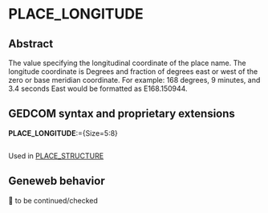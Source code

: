 ﻿# PLACE_LONGITUDE
## Abstract
The value specifying the longitudinal coordinate of the place name. The longitude coordinate is
Degrees and fraction of degrees east or west of the zero or base meridian coordinate. For example:
168 degrees, 9 minutes, and 3.4 seconds East would be formatted as E168.150944.


## GEDCOM syntax and proprietary extensions

**PLACE_LONGITUDE**:={Size=5:8}
<pre>
</pre>
Used in <a href=Ged.PLACE_STRUCTURE.md>PLACE_STRUCTURE</a><br />


## Geneweb behavior



🚧 to be continued/checked


